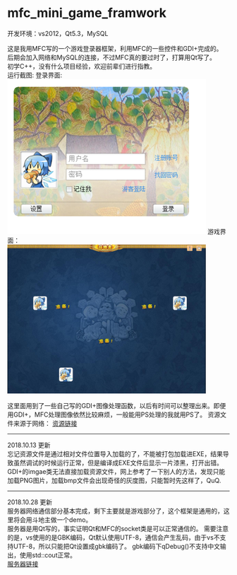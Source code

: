 # mfc_mini_game_framwork

开发环境：vs2012，Qt5.3，MySQL 

这是我用MFC写的一个游戏登录器框架，利用MFC的一些控件和GDI+完成的。<br>
后期会加入网络和MySQL的连接，不过MFC真的要过时了，打算用Qt写了。<br>
初学C++，没有什么项目经验，欢迎前辈们进行指教。<br>
运行截图:
登录界面:  
<img src="https://raw.githubusercontent.com/Cirnoo/Online-Game-Platform-Framework/Netwok/screenshot/login_dlg.png" width="450">
游戏界面：  
<img src="https://raw.githubusercontent.com/Cirnoo/Online-Game-Platform-Framework/Netwok/screenshot/game_ready.jpg" width="450">


这里面用到了一些自己写的GDI+图像处理函数，以后有时间可以整理出来。即便用GDI+，MFC处理图像依然比较麻烦，一般能用PS处理的我就用PS了。
资源文件来源于网络：
[资源链接](https://blog.csdn.net/geniusice18/article/details/8393674)

---  

2018.10.13 更新  
忘记资源文件是通过相对文件位置导入加载的了，不能被打包加载进EXE，结果导致虽然调试的时候运行正常，但是编译成EXE文件后显示一片漆黑，打开出错。  
GDI+的imgae类无法直接加载资源文件，网上参考了一下别人的方法，发现只能加载PNG图片，加载bmp文件会出现奇怪的灰度图，只能暂时先这样了，QuQ.

--- 

2018.10.28 更新  
服务器网络通信部分基本完成，剩下主要就是游戏部分了，这个框架是通用的，这里将会用斗地主做一个demo。  
服务器是用Qt写的，事实证明Qt和MFC的socket类是可以正常通信的。
需要注意的是，vs使用的是GBK编码，Qt默认使用UTF-8，通信会产生乱码，由于vs不支持UTF-8，所以只能把Qt设置成gbk编码了。
gbk编码下qDebug()不支持中文输出，使用std::cout正常。  
[服务器链接](https://github.com/Cirnoo/game-server)



